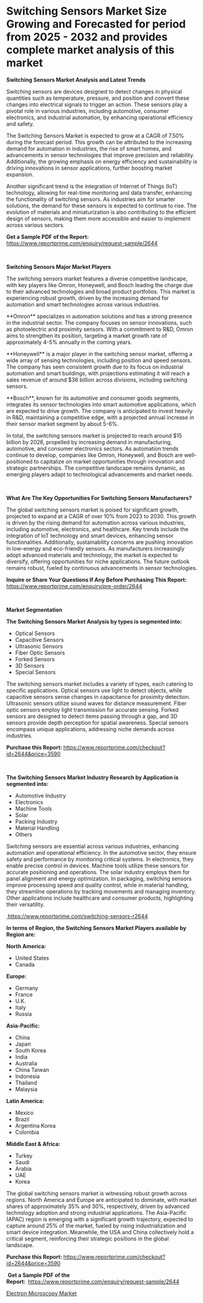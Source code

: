 <p><h1>Switching Sensors Market Size Growing and Forecasted for period from 2025 - 2032 and provides complete market analysis of this market</h1></p><p><strong>Switching Sensors Market Analysis and Latest Trends</strong></p>
<p><p>Switching sensors are devices designed to detect changes in physical quantities such as temperature, pressure, and position and convert these changes into electrical signals to trigger an action. These sensors play a pivotal role in various industries, including automotive, consumer electronics, and industrial automation, by enhancing operational efficiency and safety.</p><p>The Switching Sensors Market is expected to grow at a CAGR of 7.50% during the forecast period. This growth can be attributed to the increasing demand for automation in industries, the rise of smart homes, and advancements in sensor technologies that improve precision and reliability. Additionally, the growing emphasis on energy efficiency and sustainability is driving innovations in sensor applications, further boosting market expansion. </p><p>Another significant trend is the integration of Internet of Things (IoT) technology, allowing for real-time monitoring and data transfer, enhancing the functionality of switching sensors. As industries aim for smarter solutions, the demand for these sensors is expected to continue to rise. The evolution of materials and miniaturization is also contributing to the efficient design of sensors, making them more accessible and easier to implement across various sectors.</p></p>
<p><strong>Get a Sample PDF of the Report:&nbsp;</strong> <a href="https://www.reportprime.com/enquiry/request-sample/2644?utm_campaign=2224&utm_medium=2&utm_source=Github&utm_content=ia&utm_term=18032025&utm_id=switching-sensors">https://www.reportprime.com/enquiry/request-sample/2644</a></p>
<p>&nbsp;</p>
<p><strong>Switching Sensors Major Market Players</strong></p>
<p><p>The switching sensors market features a diverse competitive landscape, with key players like Omron, Honeywell, and Bosch leading the charge due to their advanced technologies and broad product portfolios. This market is experiencing robust growth, driven by the increasing demand for automation and smart technologies across various industries.</p><p>**Omron** specializes in automation solutions and has a strong presence in the industrial sector. The company focuses on sensor innovations, such as photoelectric and proximity sensors. With a commitment to R&D, Omron aims to strengthen its position, targeting a market growth rate of approximately 4-5% annually in the coming years.</p><p>**Honeywell** is a major player in the switching sensor market, offering a wide array of sensing technologies, including position and speed sensors. The company has seen consistent growth due to its focus on industrial automation and smart buildings, with projections estimating it will reach a sales revenue of around $36 billion across divisions, including switching sensors.</p><p>**Bosch**, known for its automotive and consumer goods segments, integrates its sensor technologies into smart automotive applications, which are expected to drive growth. The company is anticipated to invest heavily in R&D, maintaining a competitive edge, with a projected annual increase in their sensor market segment by about 5-6%.</p><p>In total, the switching sensors market is projected to reach around $15 billion by 2026, propelled by increasing demand in manufacturing, automotive, and consumer electronics sectors. As automation trends continue to develop, companies like Omron, Honeywell, and Bosch are well-positioned to capitalize on market opportunities through innovation and strategic partnerships. The competitive landscape remains dynamic, as emerging players adapt to technological advancements and market needs.</p></p>
<p>&nbsp;</p>
<p><strong>What Are The Key Opportunities For Switching Sensors Manufacturers?</strong></p>
<p><p>The global switching sensors market is poised for significant growth, projected to expand at a CAGR of over 10% from 2023 to 2030. This growth is driven by the rising demand for automation across various industries, including automotive, electronics, and healthcare. Key trends include the integration of IoT technology and smart devices, enhancing sensor functionalities. Additionally, sustainability concerns are pushing innovation in low-energy and eco-friendly sensors. As manufacturers increasingly adopt advanced materials and technology, the market is expected to diversify, offering opportunities for niche applications. The future outlook remains robust, fueled by continuous advancements in sensor technologies.</p></p>
<p><strong>Inquire or Share Your Questions If Any Before Purchasing This Report:</strong> <a href="https://www.reportprime.com/enquiry/pre-order/2644?utm_campaign=2224&utm_medium=2&utm_source=Github&utm_content=ia&utm_term=18032025&utm_id=switching-sensors">https://www.reportprime.com/enquiry/pre-order/2644</a></p>
<p>&nbsp;</p>
<p><strong>Market Segmentation</strong></p>
<p><strong>The Switching Sensors Market Analysis by types is segmented into:</strong></p>
<p><ul><li>Optical Sensors</li><li>Capacitive Sensors</li><li>Ultrasonic Sensors</li><li>Fiber Optic Sensors</li><li>Forked Sensors</li><li>3D Sensors</li><li>Special Sensors</li></ul></p>
<p><p>The switching sensors market includes a variety of types, each catering to specific applications. Optical sensors use light to detect objects, while capacitive sensors sense changes in capacitance for proximity detection. Ultrasonic sensors utilize sound waves for distance measurement. Fiber optic sensors employ light transmission for accurate sensing. Forked sensors are designed to detect items passing through a gap, and 3D sensors provide depth perception for spatial awareness. Special sensors encompass unique applications, addressing niche demands across industries.</p></p>
<p><strong>Purchase this Report:&nbsp;</strong><a href="https://www.reportprime.com/checkout?id=2644&price=3590&utm_campaign=2224&utm_medium=2&utm_source=Github&utm_content=ia&utm_term=18032025&utm_id=switching-sensors">https://www.reportprime.com/checkout?id=2644&price=3590</a></p>
<p>&nbsp;</p>
<p><strong>The Switching Sensors Market Industry Research by Application is segmented into:</strong></p>
<p><ul><li>Automotive Industry</li><li>Electronics</li><li>Machine Tools</li><li>Solar</li><li>Packing Industry</li><li>Material Handling</li><li>Others</li></ul></p>
<p><p>Switching sensors are essential across various industries, enhancing automation and operational efficiency. In the automotive sector, they ensure safety and performance by monitoring critical systems. In electronics, they enable precise control in devices. Machine tools utilize these sensors for accurate positioning and operations. The solar industry employs them for panel alignment and energy optimization. In packaging, switching sensors improve processing speed and quality control, while in material handling, they streamline operations by tracking movements and managing inventory. Other applications include healthcare and consumer products, highlighting their versatility.</p></p>
<p><a href="https://www.reportprime.com/switching-sensors-r2644?utm_campaign=2224&utm_medium=2&utm_source=Github&utm_content=ia&utm_term=18032025&utm_id=switching-sensors">&nbsp;https://www.reportprime.com/switching-sensors-r2644</a></p>
<p><strong>In terms of Region, the Switching Sensors Market Players available by Region are:</strong></p>
<p>
    <p> <strong> North America: </strong>
        <ul>
            <li>United States</li>
            <li>Canada</li>
        </ul>
        </p> 
    <p> <strong> Europe: </strong>
        <ul>
            <li>Germany</li>
            <li>France</li>
            <li>U.K.</li>
            <li>Italy</li>
            <li>Russia</li>
        </ul>
        </p> 
    <p> <strong> Asia-Pacific: </strong>
        <ul>
            <li>China</li>
            <li>Japan</li>
            <li>South Korea</li>
            <li>India</li>
            <li>Australia</li>
            <li>China Taiwan</li>
            <li>Indonesia</li>
            <li>Thailand</li>
            <li>Malaysia</li>
        </ul>
        </p> 
    <p> <strong> Latin America: </strong>
        <ul>
            <li>Mexico</li>
            <li>Brazil</li>
            <li>Argentina Korea</li>
            <li>Colombia</li>
        </ul>
        </p> 
    <p> <strong> Middle East & Africa: </strong>
        <ul>
            <li>Turkey</li>
            <li>Saudi</li>
            <li>Arabia</li>
            <li>UAE</li>
            <li>Korea</li>
        </ul>
    </p>
    </p>
<p><p>The global switching sensors market is witnessing robust growth across regions. North America and Europe are anticipated to dominate, with market shares of approximately 35% and 30%, respectively, driven by advanced technology adoption and strong industrial applications. The Asia-Pacific (APAC) region is emerging with a significant growth trajectory, expected to capture around 25% of the market, fueled by rising industrialization and smart device integration. Meanwhile, the USA and China collectively hold a critical segment, reinforcing their strategic positions in the global landscape.</p></p>
<p><strong>Purchase this Report: </strong><a href="https://www.reportprime.com/checkout?id=2644&price=3590&utm_campaign=2224&utm_medium=2&utm_source=Github&utm_content=ia&utm_term=18032025&utm_id=switching-sensors">https://www.reportprime.com/checkout?id=2644&price=3590</a></p>
<p>&nbsp;<strong>Get a Sample PDF of the Report:&nbsp;&nbsp;</strong><a href="https://www.reportprime.com/enquiry/request-sample/2644?utm_campaign=2224&utm_medium=2&utm_source=Github&utm_content=ia&utm_term=18032025&utm_id=switching-sensors">https://www.reportprime.com/enquiry/request-sample/2644</a></p>
<p><strong></strong></p>
<p><p><a href="https://github.com/tentandyik/Market-Research-Report-List-1/blob/main/electron-microscopy-market.md?utm_campaign=2224&utm_medium=2&utm_source=Github&utm_content=ia&utm_term=18032025&utm_id=switching-sensors">Electron Microscopy Market</a></p></p>